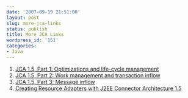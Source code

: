```yaml
---
date: '2007-09-19 21:51:00'
layout: post
slug: more-jca-links
status: publish
title: More JCA Links
wordpress_id: '151'
categories:
- Java
---
```


1. [JCA 1.5, Part 1: Optimizations and life-cycle management](http://www.ibm.com/developerworks/java/library/j-jca1/)  
2. [JCA 1.5, Part 2: Work management and transaction inflow](http://www.ibm.com/developerworks/java/library/j-jca2/)  
3. [JCA 1.5, Part 3: Message inflow](http://www.ibm.com/developerworks/opensource/library/j-jca3/)  
4. [Creating Resource Adapters with J2EE Connector Architecture 1.5](http://developers.sun.com/appserver/reference/techart/resource_adapters.html)
